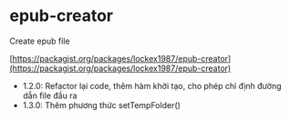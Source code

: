 # epub-creator

Create epub file

[https://packagist.org/packages/lockex1987/epub-creator](https://packagist.org/packages/lockex1987/epub-creator)

* 1.2.0: Refactor lại code, thêm hàm khởi tạo, cho phép chỉ định đường dẫn file đầu ra
* 1.3.0: Thêm phương thức setTempFolder()

